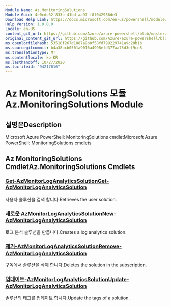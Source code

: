 ```yaml
---
Module Name: Az.MonitoringSolutions
Module Guid: 4e0cdc62-833e-41bd-aa97-f8f042986de3
Download Help Link: https://docs.microsoft.com/en-us/powershell/module/az.monitoringsolutions
Help Version: 1.0.0.0
Locale: en-US
content_git_url: https://github.com/Azure/azure-powershell/blob/master/src/MonitoringSolutions/help/Az.MonitoringSolutions.md
original_content_git_url: https://github.com/Azure/azure-powershell/blob/master/src/MonitoringSolutions/help/Az.MonitoringSolutions.md
ms.openlocfilehash: 53510f267d1887a9b0f58fd799229741a9c28b1b
ms.sourcegitcommit: b4a38bcb0501a9016a4998efd377aa75d3ef9ce8
ms.translationtype: MT
ms.contentlocale: ko-KR
ms.lasthandoff: 10/27/2020
ms.locfileid: "94217616"
---
```

# <span data-ttu-id="4646b-101">Az MonitoringSolutions 모듈</span><span class="sxs-lookup"><span data-stu-id="4646b-101">Az.MonitoringSolutions Module</span></span>
## <span data-ttu-id="4646b-102">설명은</span><span class="sxs-lookup"><span data-stu-id="4646b-102">Description</span></span>
<span data-ttu-id="4646b-103">Microsoft Azure PowerShell: MonitoringSolutions cmdlet</span><span class="sxs-lookup"><span data-stu-id="4646b-103">Microsoft Azure PowerShell: MonitoringSolutions cmdlets</span></span>

## <span data-ttu-id="4646b-104">Az MonitoringSolutions Cmdlet</span><span class="sxs-lookup"><span data-stu-id="4646b-104">Az.MonitoringSolutions Cmdlets</span></span>
### [<span data-ttu-id="4646b-105">Get-AzMonitorLogAnalyticsSolution</span><span class="sxs-lookup"><span data-stu-id="4646b-105">Get-AzMonitorLogAnalyticsSolution</span></span>](Get-AzMonitorLogAnalyticsSolution.md)
<span data-ttu-id="4646b-106">사용자 솔루션을 검색 합니다.</span><span class="sxs-lookup"><span data-stu-id="4646b-106">Retrieves the user solution.</span></span>

### [<span data-ttu-id="4646b-107">새로운 AzMonitorLogAnalyticsSolution</span><span class="sxs-lookup"><span data-stu-id="4646b-107">New-AzMonitorLogAnalyticsSolution</span></span>](New-AzMonitorLogAnalyticsSolution.md)
<span data-ttu-id="4646b-108">로그 분석 솔루션을 만듭니다.</span><span class="sxs-lookup"><span data-stu-id="4646b-108">Creates a log analytics solution.</span></span>

### [<span data-ttu-id="4646b-109">제거-AzMonitorLogAnalyticsSolution</span><span class="sxs-lookup"><span data-stu-id="4646b-109">Remove-AzMonitorLogAnalyticsSolution</span></span>](Remove-AzMonitorLogAnalyticsSolution.md)
<span data-ttu-id="4646b-110">구독에서 솔루션을 삭제 합니다.</span><span class="sxs-lookup"><span data-stu-id="4646b-110">Deletes the solution in the subscription.</span></span>

### [<span data-ttu-id="4646b-111">업데이트-AzMonitorLogAnalyticsSolution</span><span class="sxs-lookup"><span data-stu-id="4646b-111">Update-AzMonitorLogAnalyticsSolution</span></span>](Update-AzMonitorLogAnalyticsSolution.md)
<span data-ttu-id="4646b-112">솔루션의 태그를 업데이트 합니다.</span><span class="sxs-lookup"><span data-stu-id="4646b-112">Update the tags of a solution.</span></span>


